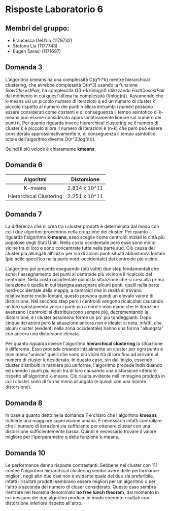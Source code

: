
# Risposte Laboratorio 6

## Membri del gruppo:

* Francesca Del Nin (1179732)
* Stefano Lia (1177743)
* Eugen Saraci (1171697)

## Domanda 3

L'algoritmo kmeans ha una complessità O(q\*n\*k) mentre hierarchical clustering, che avrebbe complessità O(n^3)
usando la funzione *SlowClosestPair*, ha complessità O((n-k)(nlogn)) utilizzando *FastClosestPair* dal momento in 
cui quest'ultima ha complessità 0(nlog(n)).
Assumendo che k-means usi un piccolo numero di iterazioni q ed un numero di cluster k piccolo rispetto al numero dei
punti n allora entrambi i numeri possono essere considerati come costanti e di conseguenza il tempo asintotico
di k-means può essere considerato approsimativamente lineare sul numero dei punti n.
Per quanto riguarda invece hierarchical clustering se il numero di cluster k è piccolo allora il numero
di iterazioni è (n-k) che però può essere considerato approssimativamente n, di conseguenza il tempo asintotico 
totale dell'algoritmo diventa O(n^2(log(n))).

Quindi il più veloce è chiaramente **kmeans**.
              
## Domanda 6

| Algoritmi | Distorsione
|:---:|:---:|
| K-means | 2.814 x 10^11|
| Hierarchical Clustering | 2.251 x 10^11 |

## Domanda 7

La differenza che si crea tra i cluster prodotti è determinata dal modo con cui i due algoritmi procedono nella creazione dei cluster. Per quanto riguarda l'algoritmo **k-means**, esso sceglie come centroidi iniziali le città 
più popolose degli Stati Uniti. Nella costa occidentale però esse sono molto vicine tra di loro e sono
concentrate tutte nella parte sud. Ciò causa dei cluster più allungati all'inizio per via di alcuni punti situati abbastanza lontani (più nello specifico nella parte nord-occidentale) 
dal centroide più vicino.
 
L'algoritmo poi procede eseguendo (più volte) due step fondamentali che sono: l'assegnamento dei punti al centroide più vicino 
e il ricalcolo del centroide. Nella costa occidentale quindi la situazione che si crea alla prima iterazione è quella in cui bisogna assegnare alcuni punti, quelli nella parte nord-occidentale della mappa, a centroidi che in realtà si trovano relativamente molto lontani, questo provoca quindi un elevato valore di distorsione.
Nel secondo step però i centroidi 
vengono ricalcolati causando un loro spostamento verso i punti più a nord e man mano che le iterazioni avanzano i centroidi si distribuiscono sempre più, decrementando la distorsione, e i cluster assumono forme un po' più tondeggianti. 
Dopo cinque iterazioni però la situazione ancora non è ideale: si nota, infatti, che alcuni cluster (evidenti nella zona occidentale) hanno 
una forma "allungata" con ancora una distorsione elevata.

Per quanto riguarda invece l'algoritmo **hierarchical clustering** la situazione è differente. Esso procede creando inizialmente un cluster per ogni punto e man mano "unisce" quelli che sono più vicini tra di loro fino ad arrivare al numero di cluster k desiderato. 
In questo caso, sin dall'inizio, essendo i cluster distribuiti in maniera più uniforme, l'algoritmo procede individuando ed unendo i punti più vicini tra di loro causando una distorsione inferiore rispetto all'algoritmo k-means. 
Ciò risulta evidente nell'immagine prodotta in cui i cluster sono di forma meno allungata (e quindi con una minore distorsione).

## Domanda 8
In base a quanto detto nella domanda 7 è chiaro che l'algoritmo **kmeans** richiede una maggiore supervisione umana. È necessario infatti controllare che il numero di iterazioni sia sufficiente per ottenere cluster con una distorsione sufficientemente
bassa. Quindi è necessario trovare il valore migliore per l'iperparametro q della funzione k-means.


## Domanda 10

Le performance danno risposte contrastanti. Sebbene nel cluster con 111 contee l'algoritmo hierarchical 
clustering sembri avere delle performance migliori, negli altri due casi non è evidente quale dei due sia preferibile, infatti
i risultati prodotti sembrano essere migliori per un algoritmo o per l'altro a seconda del numero di cluser considerato. 
Questo caso sembra rientrare nel teorema denominato **no free lunch theorem**, dal momento in cui nessuno dei due algoritmi
produce in modo coerente risultati con distorsione inferiore rispetto all'altro.






